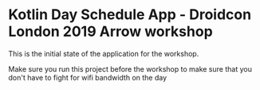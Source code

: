 
# Kotlin Day Schedule App - Droidcon London 2019 Arrow workshop

This is the initial state of the application for the workshop.

Make sure you run this project before the workshop to make sure that you don't have to fight for 
wifi bandwidth on the day


